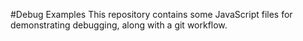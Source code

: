#Debug Examples
This repository contains some JavaScript files for demonstrating debugging, along with a git workflow.